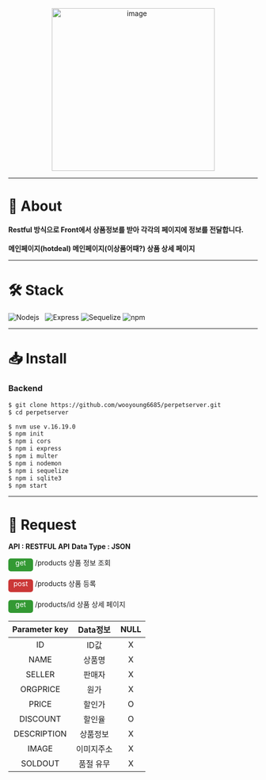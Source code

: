 <div align="center">
<img width="329" alt="image" src="https://user-images.githubusercontent.com/117795271/228409021-d39db6a9-7b40-4630-b779-5739818d0102.svg">
</div>

---

# 📌 About

#### Restful 방식으로 Front에서 상품정보를 받아 각각의 페이지에 정보를 전달합니다.

**메인페이지(hotdeal)
메인페이지(이상품어때?)
상품 상세 페이지**

---

# 🛠 Stack

![Nodejs][node-image]&nbsp;&nbsp;&nbsp;![Express][express-image] ![Sequelize][sequelize-image] ![npm](https://img.shields.io/badge/npm-CB3837?style=for-the-badge&logo=npm&logoColor=white)

---

# 📥 Install

### Backend

```bash
$ git clone https://github.com/wooyoung6685/perpetserver.git
$ cd perpetserver
```

```bash
$ nvm use v.16.19.0
$ npm init
$ npm i cors
$ npm i express
$ npm i multer
$ npm i nodemon
$ npm i sequelize
$ npm i sqlite3
$ npm start
```

---

# **🙏 Request**

**API : RESTFUL API**
**Data Type : JSON**

<span style="background-color: #339933; display:inline-block; width: 50px; height: 26px; border-radius:5px;color:white; text-align:center">get</span> /products 상품 정보 조회

<span style="background-color: #CB3837; display:inline-block; width: 50px; height: 26px; border-radius:5px;color:white; text-align:center">post</span> /products 상품 등록

<span style="background-color: #339933; display:inline-block; width: 50px; height: 26px; border-radius:5px;color:white; text-align:center">get</span> /products/id 상품 상세 페이지

| Parameter key |  Data정보  | NULL |
| :-----------: | :--------: | :--: |
|      ID       |    ID값    |  X   |
|     NAME      |   상품명   |  X   |
|    SELLER     |   판매자   |  X   |
|   ORGPRICE    |    원가    |  X   |
|     PRICE     |   할인가   |  O   |
|   DISCOUNT    |   할인율   |  O   |
|  DESCRIPTION  |  상품정보  |  X   |
|     IMAGE     | 이미지주소 |  X   |
|    SOLDOUT    | 품절 유무  |  X   |

[express-image]: https://img.shields.io/badge/express-000000?style=for-the-badge&logo=express&logoColor=white
[pwa-image]: https://img.shields.io/badge/pwa-6109AC?style=for-the-badge&logo=pwa&logoColor=white
[sequelize-image]: https://img.shields.io/badge/sequelize-52B0E7?style=for-the-badge&logo=sequelize&logoColor=white
[node-image]: https://img.shields.io/badge/node.js-339933?style=for-the-badge&logo=Node.js&logoColor=white
[npm-image]: https://img.shields.io/badge/npm-CB3837?style=for-the-badge&logo=npm&logoColor=white
